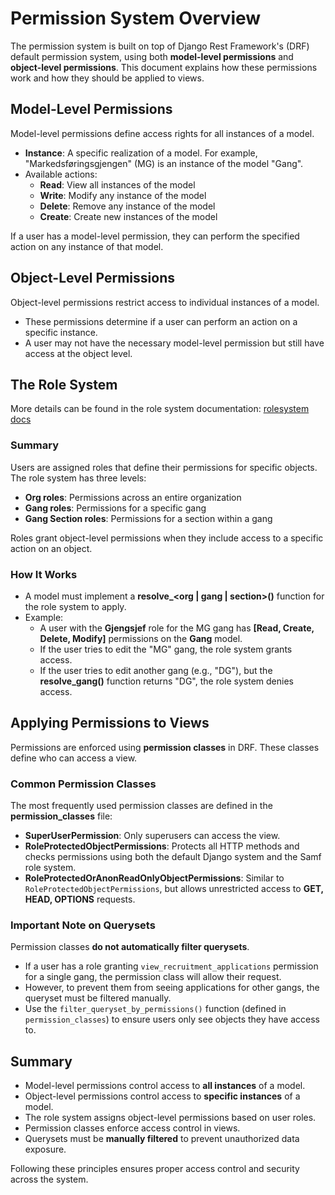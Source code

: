 # Permission System Overview

The permission system is built on top of Django Rest Framework's (DRF) default permission system, using both **model-level permissions** and **object-level permissions**. This document explains how these permissions work and how they should be applied to views.

## Model-Level Permissions
Model-level permissions define access rights for all instances of a model.
- **Instance**: A specific realization of a model. For example, "Markedsføringsgjengen" (MG) is an instance of the model "Gang".
- Available actions:
  - **Read**: View all instances of the model
  - **Write**: Modify any instance of the model
  - **Delete**: Remove any instance of the model
  - **Create**: Create new instances of the model

If a user has a model-level permission, they can perform the specified action on any instance of that model.

## Object-Level Permissions
Object-level permissions restrict access to individual instances of a model.
- These permissions determine if a user can perform an action on a specific instance.
- A user may not have the necessary model-level permission but still have access  at the object level.



## The Role System
More details can be found in the role system documentation: [rolesystem docs](rolesystem.md)

### Summary
Users are assigned roles that define their permissions for specific objects. The role system has three levels:
- **Org roles**: Permissions across an entire organization
- **Gang roles**: Permissions for a specific gang
- **Gang Section roles**: Permissions for a section within a gang

Roles grant object-level permissions when they include access to a specific action on an object.

### How It Works
- A model must implement a **resolve_<org | gang | section>()** function for the role system to apply.
- Example:
  - A user with the **Gjengsjef** role for the MG gang has **[Read, Create, Delete, Modify]** permissions on the **Gang** model.
  - If the user tries to edit the "MG" gang, the role system grants access.
  - If the user tries to edit another gang (e.g., "DG"), but the **resolve_gang()** function returns "DG", the role system denies access.

## Applying Permissions to Views
Permissions are enforced using **permission classes** in DRF. These classes define who can access a view.

### Common Permission Classes
The most frequently used permission classes are defined in the **permission_classes** file:

- **SuperUserPermission**: Only superusers can access the view.
- **RoleProtectedObjectPermissions**: Protects all HTTP methods and checks permissions using both the default Django system and the Samf role system. 
- **RoleProtectedOrAnonReadOnlyObjectPermissions**: Similar to `RoleProtectedObjectPermissions`, but allows unrestricted access to **GET, HEAD, OPTIONS** requests.

### Important Note on Querysets
Permission classes **do not automatically filter querysets**.
- If a user has a role granting `view_recruitment_applications` permission for a single gang, the permission class will allow their request.
- However, to prevent them from seeing applications for other gangs, the queryset must be filtered manually.
- Use the `filter_queryset_by_permissions()` function (defined in `permission_classes`) to ensure users only see objects they have access to.

## Summary
- Model-level permissions control access to **all instances** of a model.
- Object-level permissions control access to **specific instances** of a model.
- The role system assigns object-level permissions based on user roles.
- Permission classes enforce access control in views.
- Querysets must be **manually filtered** to prevent unauthorized data exposure.

Following these principles ensures proper access control and security across the system.

